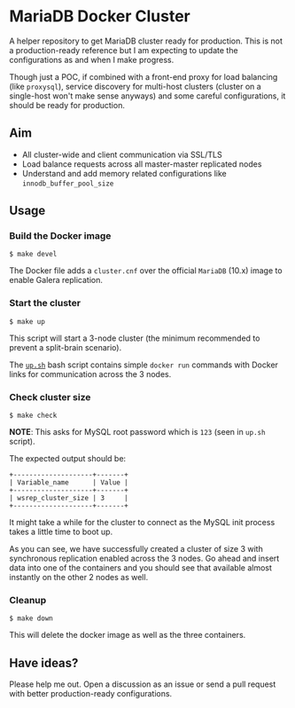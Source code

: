 # MariaDB Docker Cluster

A helper repository to get MariaDB cluster ready for production. This is not
a production-ready reference but I am expecting to update the configurations
as and when I make progress.

Though just a POC, if combined with a front-end proxy for load balancing (like `proxysql`),
service discovery for multi-host clusters (cluster on a single-host won't
make sense anyways) and some careful configurations, it should be ready for
production.

## Aim

* All cluster-wide and client communication via SSL/TLS
* Load balance requests across all master-master replicated nodes
* Understand and add memory related configurations like `innodb_buffer_pool_size`

## Usage

### Build the Docker image

```
$ make devel
```

The Docker file adds a `cluster.cnf` over the official `MariaDB` (10.x) image
to enable Galera replication.

### Start the cluster

```
$ make up
```

This script will start a 3-node cluster (the minimum recommended to prevent a
split-brain scenario).

The [`up.sh`](./up.sh) bash script contains simple `docker run` commands with Docker
links for communication across the 3 nodes.

### Check cluster size

```
$ make check
```

**NOTE**: This asks for MySQL root password which is `123` (seen in `up.sh` script).

The expected output should be:
```
+--------------------+-------+
| Variable_name      | Value |
+--------------------+-------+
| wsrep_cluster_size | 3     |
+--------------------+-------+
```

It might take a while for the cluster to connect as the MySQL init process takes
a little time to boot up.

As you can see, we have successfully created a cluster of size 3 with synchronous
replication enabled across the 3 nodes. Go ahead and insert data into one of the
containers and you should see that available almost instantly on the other 2 nodes
as well.

### Cleanup

```
$ make down
```

This will delete the docker image as well as the three containers.

## Have ideas?

Please help me out. Open a discussion as an issue or send a pull request with
better production-ready configurations.
